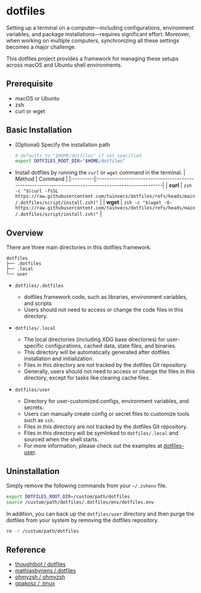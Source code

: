 # dotfiles
Setting up a terminal on a computer—including configurations, environment variables, and package installations—requires significant effort. Moreover, when working on multiple computers, synchronizing all these settings becomes a major challenge.

This dotfiles project provides a framework for managing these setups across macOS and Ubuntu shell environments.

## Prerequisite
- macOS or Ubuntu
- zsh
- curl or wget

## Basic Installation
- (Optional) Specify the installation path
  ```zsh
  # defaults to "$HOME/dotfiles" if not specified
  export DOTFILES_ROOT_DIR="$HOME/dotfiles"
  ```

- Install dotfiles by running the `curl` or `wget` command in the terminal.
    | Method   | Command                                                                                              |
    |:---------|:-----------------------------------------------------------------------------------------------------|
    | **curl** | `zsh -c "$(curl -fsSL https://raw.githubusercontent.com/tainvecs/dotfiles/refs/heads/main/.dotfiles/script/install.zsh)"` |
    | **wget** | `zsh -c "$(wget -O- https://raw.githubusercontent.com/tainvecs/dotfiles/refs/heads/main/.dotfiles/script/install.zsh)"`   |

## Overview
There are three main directories in this dotfiles framework.
```
dotfiles
├── .dotfiles
├── .local
└── user
```
- `dotfiles/.dotfiles`
  - dotfiles framework code, such as libraries, environment variables, and scripts
  - Users should not need to access or change the code files in this directory.

- `dotfiles/.local`
  - The local directories (including XDG base directories) for user-specific configurations, cached data, state files, and binaries.
  - This directory will be automatically generated after dotfiles installation and initialization.
  - Files in this directory are not tracked by the dotfiles Git repository.
  - Generally, users should not need to access or change the files in this directory, except for tasks like clearing cache files.

- `dotfiles/user`
  - Directory for user-customized configs, environment variables, and secrets.
  - Users can manually create config or secret files to customize tools such as `ssh`.
  - Files in this directory are not tracked by the dotfiles Git repository.
  - Files in this directory will be symlinked to `dotfiles/.local` and sourced when the shell starts.
  - For more information, please check out the examples at [dotfiles-user].

## Uninstallation
Simply remove the following commands from your `~/.zshenv` file.
```zsh
export DOTFILES_ROOT_DIR=/custom/path/dotfiles
source /custom/path/dotfiles/.dotfiles/env/dotfiles.env
```

In addition, you can back up the `dotfiles/user` directory and then purge the dotfiles from your system by removing the dotfiles repository.
```zsh
rm -r /custom/path/dotfiles
```

## Reference
- [thoughtbot / dotfiles](https://github.com/thoughtbot/dotfiles)
- [mathiasbynens / dotfiles](https://github.com/mathiasbynens/dotfiles)
- [ohmyzsh / ohmyzsh](https://github.com/ohmyzsh/ohmyzsh)
- [gpakosz / .tmux](https://github.com/gpakosz/.tmux)


[dotfiles-user]: https://github.com/tainvecs/dotfiles-user
